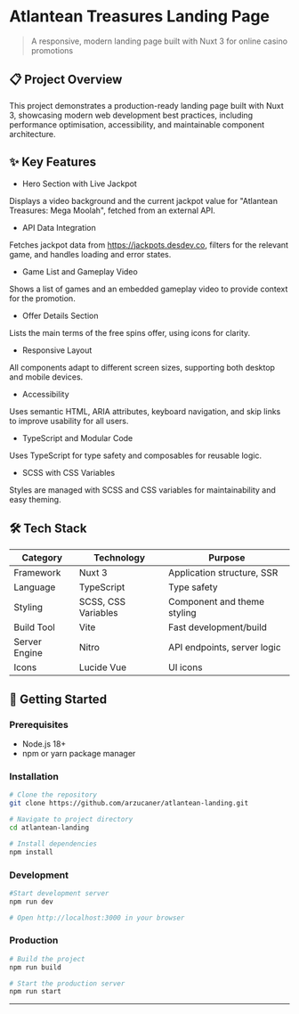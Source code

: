 # Atlantean Treasures Landing Page

> A responsive, modern landing page built with Nuxt 3 for online casino promotions

## 📋 Project Overview

This project demonstrates a production-ready landing page built with Nuxt 3, showcasing modern web development best practices, including performance optimisation, accessibility, and maintainable component architecture.

## ✨ Key Features

* Hero Section with Live Jackpot

Displays a video background and the current jackpot value for "Atlantean Treasures: Mega Moolah", fetched from an external API.

* API Data Integration

Fetches jackpot data from https://jackpots.desdev.co, filters for the relevant game, and handles loading and error states.

* Game List and Gameplay Video

Shows a list of games and an embedded gameplay video to provide context for the promotion.

* Offer Details Section

Lists the main terms of the free spins offer, using icons for clarity.

* Responsive Layout

All components adapt to different screen sizes, supporting both desktop and mobile devices.

* Accessibility

Uses semantic HTML, ARIA attributes, keyboard navigation, and skip links to improve usability for all users.

* TypeScript and Modular Code

Uses TypeScript for type safety and composables for reusable logic.

* SCSS with CSS Variables

Styles are managed with SCSS and CSS variables for maintainability and easy theming.

## 🛠️ Tech Stack

| Category      | Technology          | Purpose                     |
| ------------- | ------------------- | --------------------------- |
| Framework     | Nuxt 3              | Application structure, SSR  |
| Language      | TypeScript          | Type safety                 |
| Styling       | SCSS, CSS Variables | Component and theme styling |
| Build Tool    | Vite                | Fast development/build      |
| Server Engine | Nitro               | API endpoints, server logic |
| Icons         | Lucide Vue          | UI icons                    |

## 🚀 Getting Started

### Prerequisites

- Node.js 18+
- npm or yarn package manager

### Installation

```bash
# Clone the repository
git clone https://github.com/arzucaner/atlantean-landing.git

# Navigate to project directory
cd atlantean-landing

# Install dependencies
npm install
```

### Development

```bash
#Start development server
npm run dev

# Open http://localhost:3000 in your browser
```

### Production

```bash
# Build the project
npm run build

# Start the production server
npm run start
```

---
